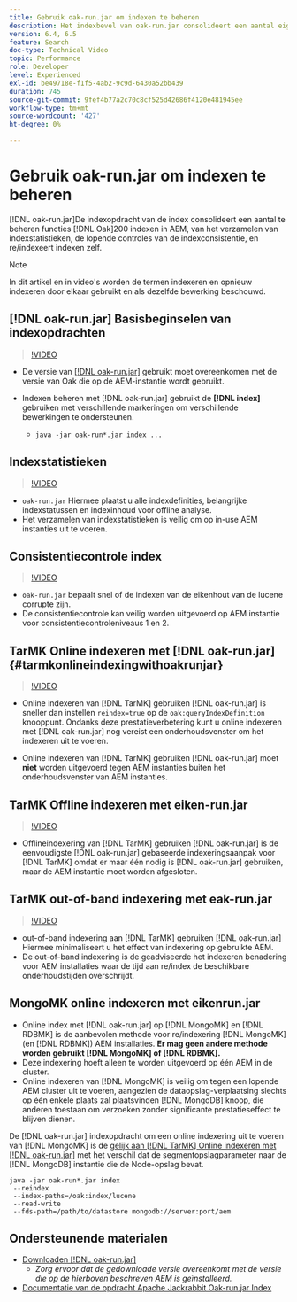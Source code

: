 ```yaml
---
title: Gebruik oak-run.jar om indexen te beheren
description: Het indexbevel van oak-run.jar consolideert een aantal eigenschappen om indexen van het Eak in AEM te beheren, van het verzamelen van indexstatistieken, het runnen van indexconsistentiecontroles, en re/indexeert indexen zelf.
version: 6.4, 6.5
feature: Search
doc-type: Technical Video
topic: Performance
role: Developer
level: Experienced
exl-id: be49718e-f1f5-4ab2-9c9d-6430a52bb439
duration: 745
source-git-commit: 9fef4b77a2c70c8cf525d42686f4120e481945ee
workflow-type: tm+mt
source-wordcount: '427'
ht-degree: 0%

---
```


# Gebruik oak-run.jar om indexen te beheren

[!DNL oak-run.jar]De indexopdracht van de index consolideert een aantal te beheren functies [!DNL Oak]200 indexen in AEM, van het verzamelen van indexstatistieken, de lopende controles van de indexconsistentie, en re/indexeert indexen zelf.

>[!NOTE]
>
>In dit artikel en in video&#39;s worden de termen indexeren en opnieuw indexeren door elkaar gebruikt en als dezelfde bewerking beschouwd.

## [!DNL oak-run.jar] Basisbeginselen van indexopdrachten

>[!VIDEO](https://video.tv.adobe.com/v/21475?quality=12&learn=on)

* De versie van [[!DNL oak-run.jar]](https://repository.apache.org/service/local/artifact/maven/redirect?r=releases&amp;g=org.apache.jackrabbit&amp;a=oak-run&amp;v=1.8.0) gebruikt moet overeenkomen met de versie van Oak die op de AEM-instantie wordt gebruikt.
* Indexen beheren met [!DNL oak-run.jar] gebruikt de **[!DNL index]** gebruiken met verschillende markeringen om verschillende bewerkingen te ondersteunen.

   * `java -jar oak-run*.jar index ...`

## Indexstatistieken

>[!VIDEO](https://video.tv.adobe.com/v/21477?quality=12&learn=on)

* `oak-run.jar` Hiermee plaatst u alle indexdefinities, belangrijke indexstatussen en indexinhoud voor offline analyse.
* Het verzamelen van indexstatistieken is veilig om op in-use AEM instanties uit te voeren.

## Consistentiecontrole index

>[!VIDEO](https://video.tv.adobe.com/v/21476?quality=12&learn=on)

* `oak-run.jar` bepaalt snel of de indexen van de eikenhout van de lucene corrupte zijn.
* De consistentiecontrole kan veilig worden uitgevoerd op AEM instantie voor consistentiecontroleniveaus 1 en 2.

## TarMK Online indexeren met [!DNL oak-run.jar] {#tarmkonlineindexingwithoakrunjar}

>[!VIDEO](https://video.tv.adobe.com/v/21479?quality=12&learn=on)

* Online indexeren van [!DNL TarMK] gebruiken [!DNL oak-run.jar] is sneller dan instellen `reindex=true` op de `oak:queryIndexDefinition` knooppunt. Ondanks deze prestatieverbetering kunt u online indexeren met [!DNL oak-run.jar] nog vereist een onderhoudsvenster om het indexeren uit te voeren.

* Online indexeren van [!DNL TarMK] gebruiken [!DNL oak-run.jar] moet **niet** worden uitgevoerd tegen AEM instanties buiten het onderhoudsvenster van AEM instanties.

## TarMK Offline indexeren met eiken-run.jar

>[!VIDEO](https://video.tv.adobe.com/v/21478?quality=12&learn=on)

* Offlineindexering van [!DNL TarMK] gebruiken [!DNL oak-run.jar] is de eenvoudigste [!DNL oak-run.jar] gebaseerde indexeringsaanpak voor [!DNL TarMK] omdat er maar één nodig is [!DNL oak-run.jar] gebruiken, maar de AEM instantie moet worden afgesloten.

## TarMK out-of-band indexering met eak-run.jar

>[!VIDEO](https://video.tv.adobe.com/v/21480?quality=12&learn=on)

* out-of-band indexering aan [!DNL TarMK] gebruiken [!DNL oak-run.jar] Hiermee minimaliseert u het effect van indexering op gebruikte AEM.
* De out-of-band indexering is de geadviseerde het indexeren benadering voor AEM installaties waar de tijd aan re/index de beschikbare onderhoudstijden overschrijdt.

## MongoMK online indexeren met eikenrun.jar

* Online index met [!DNL oak-run.jar] op [!DNL MongoMK] en [!DNL RDBMK] is de aanbevolen methode voor re/indexering [!DNL MongoMK] (en [!DNL RDBMK]) AEM installaties. **Er mag geen andere methode worden gebruikt [!DNL MongoMK] of [!DNL RDBMK].**
* Deze indexering hoeft alleen te worden uitgevoerd op één AEM in de cluster.
* Online indexeren van [!DNL MongoMK] is veilig om tegen een lopende AEM cluster uit te voeren, aangezien de dataopslag-verplaatsing slechts op één enkele plaats zal plaatsvinden [!DNL MongoDB] knoop, die anderen toestaan om verzoeken zonder significante prestatieseffect te blijven dienen.

De [!DNL oak-run.jar] indexopdracht om een online indexering uit te voeren van [!DNL MongoMK] is de [gelijk aan [!DNL TarMK] Online indexeren met [!DNL oak-run.jar]](#tarmkonlineindexingwithoakrunjar) met het verschil dat de segmentopslagparameter naar de [!DNL MongoDB] instantie die de Node-opslag bevat.

```
java -jar oak-run*.jar index
 --reindex
 --index-paths=/oak:index/lucene
 --read-write
 --fds-path=/path/to/datastore mongodb://server:port/aem
```

## Ondersteunende materialen

* [Downloaden [!DNL oak-run.jar]](https://repository.apache.org/#nexus-search;gav~org.apache.jackrabbit~oak-run~~~~kw,versionexpand)
   * *Zorg ervoor dat de gedownloade versie overeenkomt met de versie die op de hierboven beschreven AEM is geïnstalleerd.*
* [Documentatie van de opdracht Apache Jackrabbit Oak-run.jar Index](https://jackrabbit.apache.org/oak/docs/query/oak-run-indexing.html)
